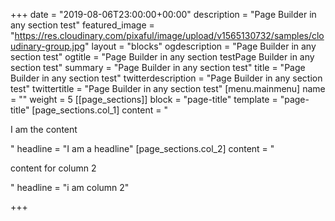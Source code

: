 +++
date = "2019-08-06T23:00:00+00:00"
description = "Page Builder in any section test"
featured_image = "https://res.cloudinary.com/pixaful/image/upload/v1565130732/samples/cloudinary-group.jpg"
layout = "blocks"
ogdescription = "Page Builder in any section test"
ogtitle = "Page Builder in any section testPage Builder in any section test"
summary = "Page Builder in any section test"
title = "Page Builder in any section test"
twitterdescription = "Page Builder in any section test"
twittertitle = "Page Builder in any section test"
[menu.mainmenu]
name = ""
weight = 5
[[page_sections]]
block = "page-title"
template = "page-title"
[page_sections.col_1]
content = "<p>I am the content</p>"
headline = "I am a headline"
[page_sections.col_2]
content = "<p>content for column 2</p>"
headline = "i am column 2"

+++

